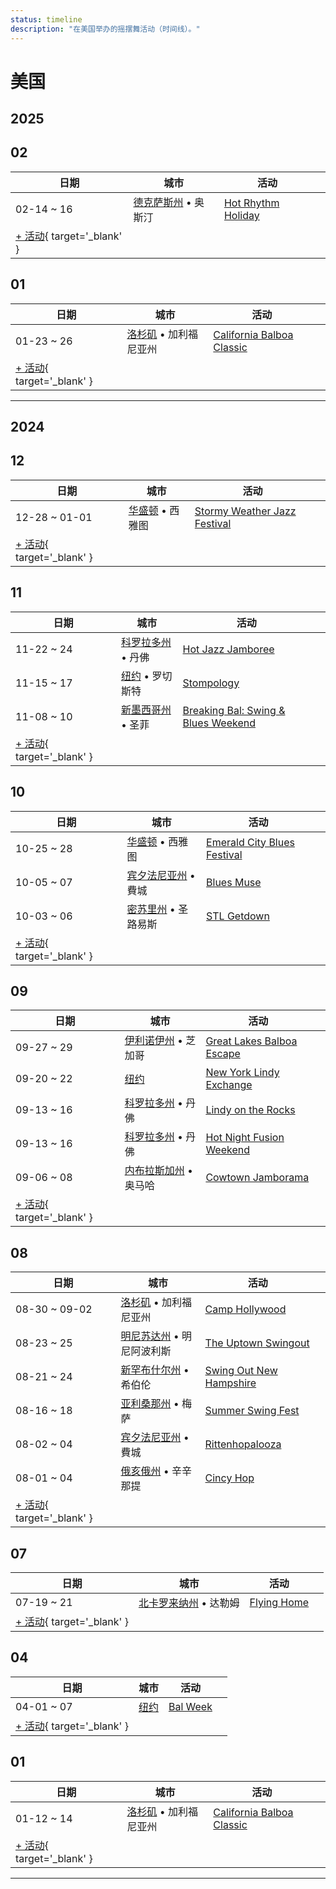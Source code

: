 ```yaml
---
status: timeline
description: "在美国举办的摇摆舞活动（时间线）。"
---
```


# 美国

## 2025

## 02

| 日期 | 城市 | 活动 | |
| --- | --- | --- | --- |
| 02-14 ~ 16 | [德克萨斯州](by_city.md#texas) • 奥斯汀 | [Hot Rhythm Holiday](hot-rhythm-holiday-2025.md) |  |
| [+ 活动](https://github.com/swingdance/events/issues/new?assignees=&labels=add+event&projects=&template=02-add_entity.yml&title=%5B2025%2Fen_US%5D%20%3CName%3E&region=en_US&province=&city=&org_id=&date_starts=2025-02-&date_ends=2025-02-){ target='_blank' }

## 01

| 日期 | 城市 | 活动 | |
| --- | --- | --- | --- |
| 01-23 ~ 26 | [洛杉矶](by_city.md#los-angeles) • 加利福尼亚州 | [California Balboa Classic](california-balboa-classic-2025.md) |  |
| [+ 活动](https://github.com/swingdance/events/issues/new?assignees=&labels=add+event&projects=&template=02-add_entity.yml&title=%5B2025%2Fen_US%5D%20%3CName%3E&region=en_US&province=&city=&org_id=&date_starts=2025-01-&date_ends=2025-01-){ target='_blank' }

---

## 2024

## 12

| 日期 | 城市 | 活动 | |
| --- | --- | --- | --- |
| 12-28 ~ 01-01 | [华盛顿](by_city.md#washington) • 西雅图 | [Stormy Weather Jazz Festival](stormy-weather-jazz-festival-2024.md) |  |
| [+ 活动](https://github.com/swingdance/events/issues/new?assignees=&labels=add+event&projects=&template=02-add_entity.yml&title=%5B2024%2Fen_US%5D%20%3CName%3E&region=en_US&province=&city=&org_id=&date_starts=2024-12-&date_ends=2024-12-){ target='_blank' }

## 11

| 日期 | 城市 | 活动 | |
| --- | --- | --- | --- |
| 11-22 ~ 24 | [科罗拉多州](by_city.md#colorado) • 丹佛 | [Hot Jazz Jamboree](hot-jazz-jamboree-2024.md) |  |
| 11-15 ~ 17 | [纽约](by_city.md#new-york) • 罗切斯特 | [Stompology](stompology-2024.md) |  |
| 11-08 ~ 10 | [新墨西哥州](by_city.md#new-mexico) • 圣菲 | [Breaking Bal: Swing & Blues Weekend](breaking-bal-swing-n-blues-weekend-2024.md) |  |
| [+ 活动](https://github.com/swingdance/events/issues/new?assignees=&labels=add+event&projects=&template=02-add_entity.yml&title=%5B2024%2Fen_US%5D%20%3CName%3E&region=en_US&province=&city=&org_id=&date_starts=2024-11-&date_ends=2024-11-){ target='_blank' }

## 10

| 日期 | 城市 | 活动 | |
| --- | --- | --- | --- |
| 10-25 ~ 28 | [华盛顿](by_city.md#washington) • 西雅图 | [Emerald City Blues Festival](emerald-city-blues-festival-2024.md) |  |
| 10-05 ~ 07 | [宾夕法尼亚州](by_city.md#pennsylvania) • 費城 | [Blues Muse](blues-muse-2024.md) |  |
| 10-03 ~ 06 | [密苏里州](by_city.md#missouri) • 圣路易斯 | [STL Getdown](stl-getdown-2024.md) |  |
| [+ 活动](https://github.com/swingdance/events/issues/new?assignees=&labels=add+event&projects=&template=02-add_entity.yml&title=%5B2024%2Fen_US%5D%20%3CName%3E&region=en_US&province=&city=&org_id=&date_starts=2024-10-&date_ends=2024-10-){ target='_blank' }

## 09

| 日期 | 城市 | 活动 | |
| --- | --- | --- | --- |
| 09-27 ~ 29 | [伊利诺伊州](by_city.md#illinois) • 芝加哥 | [Great Lakes Balboa Escape](great-lakes-balboa-escape-2024.md) |  |
| 09-20 ~ 22 | [纽约](by_city.md#new-york) | [New York Lindy Exchange](new-york-lindy-exchange-2024.md) |  |
| 09-13 ~ 16 | [科罗拉多州](by_city.md#colorado) • 丹佛 | [Lindy on the Rocks](lindy-on-the-rocks-2024.md) |  |
| 09-13 ~ 16 | [科罗拉多州](by_city.md#colorado) • 丹佛 | [Hot Night Fusion Weekend](hot-night-fusion-weekend-2024.md) |  |
| 09-06 ~ 08 | [内布拉斯加州](by_city.md#nebraska) • 奥马哈 | [Cowtown Jamborama](cowtown-jamborama-2024.md) |  |
| [+ 活动](https://github.com/swingdance/events/issues/new?assignees=&labels=add+event&projects=&template=02-add_entity.yml&title=%5B2024%2Fen_US%5D%20%3CName%3E&region=en_US&province=&city=&org_id=&date_starts=2024-09-&date_ends=2024-09-){ target='_blank' }

## 08

| 日期 | 城市 | 活动 | |
| --- | --- | --- | --- |
| 08-30 ~ 09-02 | [洛杉矶](by_city.md#los-angeles) • 加利福尼亚州 | [Camp Hollywood](camp-hollywood-2024.md) |  |
| 08-23 ~ 25 | [明尼苏达州](by_city.md#minnesota) • 明尼阿波利斯 | [The Uptown Swingout](the-uptown-swingout-2024.md) |  |
| 08-21 ~ 24 | [新罕布什尔州](by_city.md#new-hampshire) • 希伯伦 | [Swing Out New Hampshire](swing-out-new-hampshire-2024.md) |  |
| 08-16 ~ 18 | [亚利桑那州](by_city.md#arizona) • 梅萨 | [Summer Swing Fest](summer-swing-fest-2024.md) |  |
| 08-02 ~ 04 | [宾夕法尼亚州](by_city.md#pennsylvania) • 費城 | [Rittenhopalooza](rittenhopalooza-2024.md) |  |
| 08-01 ~ 04 | [俄亥俄州](by_city.md#ohio) • 辛辛那提 | [Cincy Hop](cincy-hop-2024.md) |  |
| [+ 活动](https://github.com/swingdance/events/issues/new?assignees=&labels=add+event&projects=&template=02-add_entity.yml&title=%5B2024%2Fen_US%5D%20%3CName%3E&region=en_US&province=&city=&org_id=&date_starts=2024-08-&date_ends=2024-08-){ target='_blank' }

## 07

| 日期 | 城市 | 活动 | |
| --- | --- | --- | --- |
| 07-19 ~ 21 | [北卡罗来纳州](by_city.md#north-carolina) • 达勒姆 | [Flying Home](flying-home-2024.md) |  |
| [+ 活动](https://github.com/swingdance/events/issues/new?assignees=&labels=add+event&projects=&template=02-add_entity.yml&title=%5B2024%2Fen_US%5D%20%3CName%3E&region=en_US&province=&city=&org_id=&date_starts=2024-07-&date_ends=2024-07-){ target='_blank' }

## 04

| 日期 | 城市 | 活动 | |
| --- | --- | --- | --- |
| 04-01 ~ 07 | [纽约](by_city.md#new-york) | [Bal Week](bal-week-2024.md) |  |
| [+ 活动](https://github.com/swingdance/events/issues/new?assignees=&labels=add+event&projects=&template=02-add_entity.yml&title=%5B2024%2Fen_US%5D%20%3CName%3E&region=en_US&province=&city=&org_id=&date_starts=2024-04-&date_ends=2024-04-){ target='_blank' }

## 01

| 日期 | 城市 | 活动 | |
| --- | --- | --- | --- |
| 01-12 ~ 14 | [洛杉矶](by_city.md#los-angeles) • 加利福尼亚州 | [California Balboa Classic](california-balboa-classic-2024.md) |  |
| [+ 活动](https://github.com/swingdance/events/issues/new?assignees=&labels=add+event&projects=&template=02-add_entity.yml&title=%5B2024%2Fen_US%5D%20%3CName%3E&region=en_US&province=&city=&org_id=&date_starts=2024-01-&date_ends=2024-01-){ target='_blank' }

---

